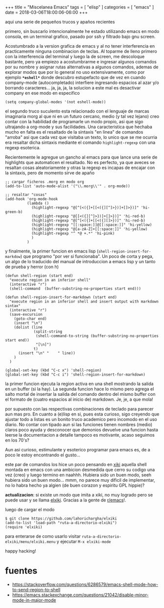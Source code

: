 +++
title      = "Miscelanea Emacs"
tags       = [ "elisp" ]
categories = [ "emacs" ]
date       = 2018-03-06T18:00:06-06:00
+++

aqui una serie de pequeños trucos y apaños recientes

primero, sin buscarlo intencionalmente he estado utilizando emacs en modo
consola, en un terminal grafico, pasado por ssh y filtrado bajo gnu
screen.

Acostumbrado a la version grafica de emacs y al no tener interferencia en
practicamente ninguna combinacion de teclas. Al toparme de lleno primero con la
interferencia del terminal y luego la de screen, me descoloque bastante, pero ya
empiezo a acostumbrarme e ingresar algunos comandos por su nombre y asignar
rutas alternativas a algunos comandos, ademas de explorar modos que
por lo general no uso extensivamente, como por ejemplo **`*eshell*`** donde
descubro estupefacto que de vez en cuando company-mode (autocompletado) interfiere ingresando
espacios al azar y/o borrando caracteres... ja, ja, ja, la solucion a este mal es desactivar company en
ese modo en especifico

    (setq company-global-modes '(not eshell-mode))

el segundo truco suculento esta relacionado con el lenguaje de marcas imaginaria
morg al que ni en un futuro cercano, medio (y tal vez lejano) creo contar con la
habilidad de programarle un modo propio, asi que sigo ultrajando a org-mode y
sus facilidades. Una caracteristica que hechaba mucho en falta es el resaltado
de la sintaxis "en linea" de comandos "arroba" asi que cada vez que visitaba un
texto, lo unico que se me ocurria era resaltar dicha sintaxis mediante el
comando `highlight-regexp` con una regexp esoterica.

Recientemente le agregue un gancho al emacs para que lance una serie de
highlights que automaticen el resaltado. No es perfecto, ya que aveces se
resaltan cosas aleatoriamente y otras la regexp es incapas de encajar con la
sintaxis, pero de momento sirve de apaño

```
;; cargar ficheros .morg en modo org
(add-to-list 'auto-mode-alist '("\\.morg\\'" . org-mode))

;; resaltar "cosas"
(add-hook 'org-mode-hook
          (lambda ()
            (highlight-regexp "@[^[<({]+[[<({][^]>})]+[]>})]" 'hi-green-b)
            (highlight-regexp "@[[<({][^]>})]+[]>})]" 'hi-red-b)
            (highlight-regexp "@[^[<({]+[[<({][]>})]" 'hi-red-b)
            (highlight-regexp "[[:space:]]@[[:space:]]" 'hi-yellow)
            (highlight-regexp "@[a-zA-Z]+[[:space:]]" 'hi-yellow)
            (highlight-regexp "^ *@ +.*" 'hi-pink)
            )
          )
```

y finalmente, la primer funcion en emacs lisp (`shell-region-insert-for-markdow`) que programo "por ver si
funcionaba". Un poco de corta y pega, un algo de lo traducido del manual de
introduccion a emacs lisp y un tanto de prueba y herror (con h)

```
(defun shell-region (start end)
  "execute region in an inferior shell"
  (interactive "r")
  (shell-command  (buffer-substring-no-properties start end)))

(defun shell-region-insert-for-markdown (start end)
  "execute region in an inferior shell and insert output with markdown sintax"
  (interactive "r")
  (save-excursion
    (goto-char end)
    (insert "\n")
    (dolist (line
             (split-string
              (shell-command-to-string (buffer-substring-no-properties start end))
              "[\n]")
             t)
      (insert "\n" "    " line))
    )
  )

(global-set-key (kbd "C-c x") 'shell-region)
(global-set-key (kbd "C-c i") 'shell-region-insert-for-markdown)
```

la primer funcion ejecuta la region activa en una shell mostrando la salida en
un buffer (si la hay). La segunda funcion hace lo mismo pero agrega el salto
mortal de insertar la salida del comando dentro del mismo buffer con el formato
de (cuatro espacios al inicio de) markdown. Je, je, a que mola!

por supuesto con las respectivas combinaciones de teclado para parecer aun mas
pro. En cuanto a (e)lisp en si, pues esta curioso, sigo creyendo que ajustar
todo a listas es un bonito truco academico pero incomodo en el uso diario. No
contar con tipado aun si las funciones tienen nombres (medio) claros poco ayuda
y desconocer que demonios devuelve una funcion hasta leerse la documentacion a
detalle tampoco es motivante, acaso seguimos en los 70's?

Aun asi curioso, estimulante y esoterico programar para emacs es, de a poco le
estoy encontrando el gusto...

este par de comandos los hice un poco pensando en
[xiki](http://xiki.org/screencasts/) aquella shell montada en emacs con una
ambicion desmedida que cerro su codigo una vez (creo) y luego termino en
naahhh. Hubiera sido un buen modo, seeh hubiera sido un buen modo... mmm, no
parece muy dificil de implementar, no lo habra hecho ya algien (de buen corazon
y espiritu GPL hippie)?

**actualizacion**: si existe un modo que imita a xiki, no muy logrado pero se puede
usar y se llama [elxiki](https://github.com/lahorichargha/elxiki). Gracias a la
gente de [r/emacs](https://redd.it/82k4ym)!.

luego de cargar el modo

```
$ git clone https://github.com/lahorichargha/elxiki
(add-to-list 'load-path "ruta-a-directorio-elxiki")
(require 'elxiki)
```

para enterarse de como usarlo visitar
`ruta-a-directorio-elxiki/menu/elxiki.menu` y ejecutar `M-x elxiki-mode`


happy hacking!

# fuentes

- https://stackoverflow.com/questions/6286579/emacs-shell-mode-how-to-send-region-to-shell
- https://emacs.stackexchange.com/questions/21042/disable-minor-mode-in-major-mode
